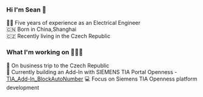 ### Hi I'm Sean 👋

👨‍🔧 Five years of experience as an Electrical Engineer  
🇨🇳 Born in China,Shanghai  
🇨🇿 Recently living in the Czech Republic  

### What I'm working on 👨🏻‍💻  
🧰 On business trip to the Czech Republic  
🦾 Currently building an Add-In with SIEMENS TIA Portal Openness - [TIA_Add-In_BlockAutoNumber](https://github.com/lixianguser/TIA_Add-In_BlockAutoNumber)
💻 Focus on Siemens TIA Openness platform development
